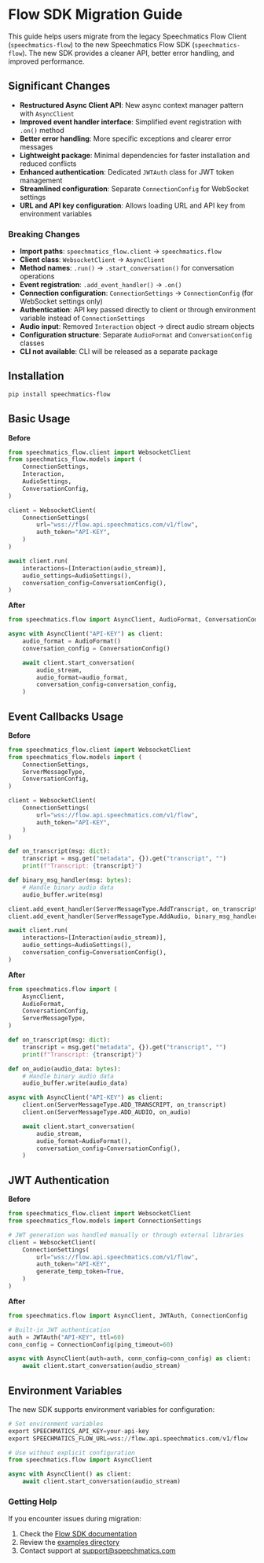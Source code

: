 # Flow SDK Migration Guide

This guide helps users migrate from the legacy Speechmatics Flow Client (`speechmatics-flow`) to the new Speechmatics Flow SDK (`speechmatics-flow`). The new SDK provides a cleaner API, better error handling, and improved performance.

## Significant Changes

- **Restructured Async Client API**: New async context manager pattern with `AsyncClient`
- **Improved event handler interface**: Simplified event registration with `.on()` method
- **Better error handling**: More specific exceptions and clearer error messages
- **Lightweight package**: Minimal dependencies for faster installation and reduced conflicts
- **Enhanced authentication**: Dedicated `JWTAuth` class for JWT token management
- **Streamlined configuration**: Separate `ConnectionConfig` for WebSocket settings
- **URL and API key configuration**: Allows loading URL and API key from environment variables

### Breaking Changes

- **Import paths**: `speechmatics_flow.client` → `speechmatics.flow`
- **Client class**: `WebsocketClient` → `AsyncClient`
- **Method names**: `.run()` → `.start_conversation()` for conversation operations
- **Event registration**: `.add_event_handler()` → `.on()`
- **Connection configuration**: `ConnectionSettings` → `ConnectionConfig` (for WebSocket settings only)
- **Authentication**: API key passed directly to client or through environment variable instead of `ConnectionSettings`
- **Audio input**: Removed `Interaction` object → direct audio stream objects
- **Configuration structure**: Separate `AudioFormat` and `ConversationConfig` classes
- **CLI not available**: CLI will be released as a separate package

## Installation

```bash
pip install speechmatics-flow
```

## Basic Usage

**Before**

```python
from speechmatics_flow.client import WebsocketClient
from speechmatics_flow.models import (
    ConnectionSettings,
    Interaction,
    AudioSettings,
    ConversationConfig,
)

client = WebsocketClient(
    ConnectionSettings(
        url="wss://flow.api.speechmatics.com/v1/flow",
        auth_token="API-KEY",
    )
)

await client.run(
    interactions=[Interaction(audio_stream)],
    audio_settings=AudioSettings(),
    conversation_config=ConversationConfig(),
)
```

**After**

```python
from speechmatics.flow import AsyncClient, AudioFormat, ConversationConfig

async with AsyncClient("API-KEY") as client:
    audio_format = AudioFormat()
    conversation_config = ConversationConfig()

    await client.start_conversation(
        audio_stream,
        audio_format=audio_format,
        conversation_config=conversation_config,
    )
```

## Event Callbacks Usage

**Before**

```python
from speechmatics_flow.client import WebsocketClient
from speechmatics_flow.models import (
    ConnectionSettings,
    ServerMessageType,
    ConversationConfig,
)

client = WebsocketClient(
    ConnectionSettings(
        url="wss://flow.api.speechmatics.com/v1/flow",
        auth_token="API-KEY",
    )
)

def on_transcript(msg: dict):
    transcript = msg.get("metadata", {}).get("transcript", "")
    print(f"Transcript: {transcript}")

def binary_msg_handler(msg: bytes):
    # Handle binary audio data
    audio_buffer.write(msg)

client.add_event_handler(ServerMessageType.AddTranscript, on_transcript)
client.add_event_handler(ServerMessageType.AddAudio, binary_msg_handler)

await client.run(
    interactions=[Interaction(audio_stream)],
    audio_settings=AudioSettings(),
    conversation_config=ConversationConfig(),
)
```

**After**

```python
from speechmatics.flow import (
    AsyncClient,
    AudioFormat,
    ConversationConfig,
    ServerMessageType,
)

def on_transcript(msg: dict):
    transcript = msg.get("metadata", {}).get("transcript", "")
    print(f"Transcript: {transcript}")

def on_audio(audio_data: bytes):
    # Handle binary audio data
    audio_buffer.write(audio_data)

async with AsyncClient("API-KEY") as client:
    client.on(ServerMessageType.ADD_TRANSCRIPT, on_transcript)
    client.on(ServerMessageType.ADD_AUDIO, on_audio)

    await client.start_conversation(
        audio_stream,
        audio_format=AudioFormat(),
        conversation_config=ConversationConfig(),
    )
```

## JWT Authentication

**Before**

```python
from speechmatics_flow.client import WebsocketClient
from speechmatics_flow.models import ConnectionSettings

# JWT generation was handled manually or through external libraries
client = WebsocketClient(
    ConnectionSettings(
        url="wss://flow.api.speechmatics.com/v1/flow",
        auth_token="API-KEY",
        generate_temp_token=True,
    )
)
```

**After**

```python
from speechmatics.flow import AsyncClient, JWTAuth, ConnectionConfig

# Built-in JWT authentication
auth = JWTAuth("API-KEY", ttl=60)
conn_config = ConnectionConfig(ping_timeout=60)

async with AsyncClient(auth=auth, conn_config=conn_config) as client:
    await client.start_conversation(audio_stream)
```

## Environment Variables

The new SDK supports environment variables for configuration:

```python
# Set environment variables
export SPEECHMATICS_API_KEY=your-api-key
export SPEECHMATICS_FLOW_URL=wss://flow.api.speechmatics.com/v1/flow

# Use without explicit configuration
from speechmatics.flow import AsyncClient

async with AsyncClient() as client:
    await client.start_conversation(audio_stream)
```

### Getting Help

If you encounter issues during migration:

1. Check the [Flow SDK documentation](https://docs.speechmatics.com/sdk/flow-python-sdk)
2. Review the [examples directory](https://github.com/speechmatics/speechmatics-python-sdk/tree/main/examples/flow)
3. Contact support at support@speechmatics.com
